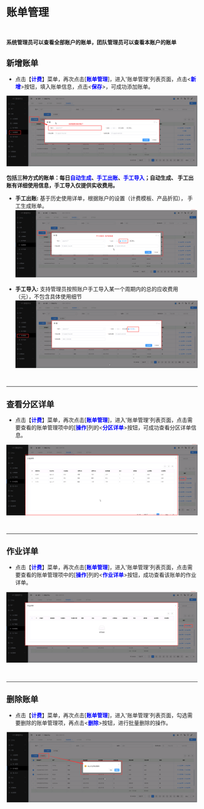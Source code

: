 账单管理
======================
&emsp;


**系统管理员可以查看全部账户的账单，团队管理员可以查看本账户的账单**

## 新增账单 ##
* 点击【**<font color=blue>计费</font>**】菜单，再次点击[**<font color=blue>账单管理</font>**]，进入'账单管理'列表页面，点击<**<font color=blue>新增</font>**>按钮，填入账单信息，点击<**<font color=blue>保存</font>**>，可成功添加账单。


![新增账单](../_static/img/charging/userBill/addBill.png)

**包括三种方式的账单：每日<font color=blue>自动生成</font>、<font color=blue>手工出账</font>、<font color=blue>手工导入</font>；自动生成、 手工出账有详细使用信息，手工导入仅提供实收费用。**

+ **手工出账:** 基于历史使用详单，根据账户的设置（计费模板、产品折扣）， 手工生成账单。
![新增手工出账账单](../_static/img/charging/userBill/manualBill.png)

+ **手工导入:** 支持管理员按照账户手工导入某一个周期内的总的应收费用 （元），不包含具体使用细节
![新增手工导入账单](../_static/img/charging/userBill/manualArrival.png)

&emsp;

----------------------------------------------------------------------------------------------------------------------------------
## 查看分区详单 ##

* 点击【**<font color=blue>计费</font>**】菜单，再次点击[**<font color=blue>账单管理</font>**]，进入'账单管理'列表页面，点击需要查看的账单管理项中的[**<font color=blue>操作</font>**]列的<**<font color=blue>分区详单</font>**>按钮，可成功查看分区详单信息。

![查看分区详单](../_static/img/charging/userBill/partitionBillDetail.png)


&emsp;

----------------------------------------------------------------------------------------------------------------------------------

## 作业详单 ##

* 点击【**<font color=blue>计费</font>**】菜单，再次点击[**<font color=blue>账单管理</font>**]，进入'账单管理'列表页面，点击需要查看的账单管理项中的[**<font color=blue>操作</font>**]列的<**<font color=blue>作业详单</font>**>按钮，成功查看该账单的作业详单。


![作业详单](../_static/img/charging/userBill/homeworkDetail.png)


&emsp;

----------------------------------------------------------------------------------------------------------------------------------

## 删除账单 ##

* 点击【**<font color=blue>计费</font>**】菜单，再次点击[**<font color=blue>账单管理</font>**]，进入'账单管理'列表页面，勾选需要删除的账单管理项，再点击<**<font color=blue>删除</font>**>按钮，进行批量删除的操作。


![删除账单](../_static/img/charging/userBill/deleteBill.png)


&emsp;

